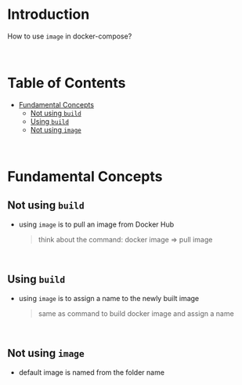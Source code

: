 <!-- omit in toc -->
# Introduction

How to use `image` in docker-compose?

<br />

<!-- omit in toc -->
# Table of Contents
- [Fundamental Concepts](#fundamental-concepts)
  - [Not using `build`](#not-using-build)
  - [Using `build`](#using-build)
  - [Not using `image`](#not-using-image)


<br />

# Fundamental Concepts
## Not using `build`
* using `image` is to pull an image from Docker Hub
  > think about the command: docker image => pull image

<br />

## Using `build`
* using `image` is to assign a name to the newly built image
  > same as command to build docker image and assign a name

<br />

## Not using `image`
* default image is named from the folder name

